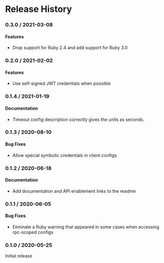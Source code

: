 # Release History

### 0.3.0 / 2021-03-08

#### Features

* Drop support for Ruby 2.4 and add support for Ruby 3.0

### 0.2.0 / 2021-02-02

#### Features

* Use self-signed JWT credentials when possible

### 0.1.4 / 2021-01-19

#### Documentation

* Timeout config description correctly gives the units as seconds.

### 0.1.3 / 2020-08-10

#### Bug Fixes

* Allow special symbolic credentials in client configs

### 0.1.2 / 2020-06-18

#### Documentation

* Add documentation and API enablement links to the readme

### 0.1.1 / 2020-06-05

#### Bug Fixes

* Eliminate a Ruby warning that appeared in some cases when accessing rpc-scoped configs

### 0.1.0 / 2020-05-25

Initial release
